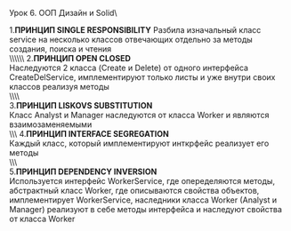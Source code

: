 Урок 6. ООП Дизайн и Solid\

1.**ПРИНЦИП SINGLE RESPONSIBILITY**
Разбила изначальный класс service на несколько классов отвечающих отдельно за методы создания,
поиска и чтения\
\\\\\\\\\\\\
2.**ПРИНЦИП OPEN CLOSED**\
Наследуются 2 класса (Create и Delete) от одного интерфейса CreateDelService, имплементируют только листы
и уже внутри своих классов реализуя методы\
\\\\\\\\\
3.**ПРИНЦИП LISKOVS SUBSTITUTION**\
Класс Analyst и Manager наследуются от класса Worker и являются взаимозаменяемыми\
\\\\\\
4.**ПРИНЦИП INTERFACE SEGREGATION**\
Каждый класс, который имплементируют инткрфейс реализует его методы\
\\\\\\\
5.**ПРИНЦИП DEPENDENCY INVERSION**\
Используется интерфейс WorkerService, где опеределяются методы, абстрактный класс Worker, где описываются
свойства объектов, имплементирует WorkerService, наследники класса Worker (Analyst и Manager) реализуют в себе
методы интерфейса и наследуют свойства от класса Worker
